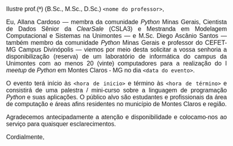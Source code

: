 <style>
  body {
    text-align: justify;
    font-family: Arial, sans-serif;
    font-size: 12pt;
  }
</style>

Ilustre prof.(ª) (B.Sc., M.Sc., D.Sc.) `<nome do professor>`,

Eu, Allana Cardoso — membra da comunidade _Python_ Minas Gerais, Cientista de Dados Sênior da _ClearSale_ (CSLA3) e Mestranda em Modelagem Computacional e Sistemas na Unimontes — e M.Sc. Diego Ascânio Santos — também membro da comunidade _Python_ Minas Gerais e professor do CEFET-MG Campus Divinópolis — viemos por meio desta solicitar a vossa senhoria a disponibilização (reserva) de um laboratório de informática do campus da Unimontes com ao menos 20 (vinte) computadores para a realização do I _meetup_ de _Python_ em Montes Claros - MG no dia `<data do evento>`.

O evento terá início às `<hora de inicio>` e término às `<hora de término>` e consistirá de uma palestra / mini-curso sobre a linguagem de programação _Python_ e suas aplicações. O público alvo são estudantes e profissionais da área de computação e áreas afins residentes no município de Montes Claros e região.

Agradecemos antecipadamente a atenção e disponibilidade e colocamo-nos ao serviço para quaisquer esclarecimentos.

Cordialmente,
